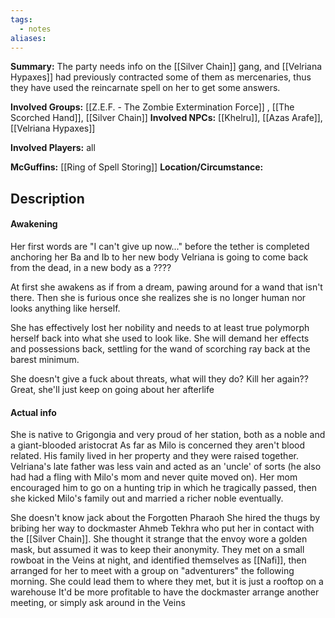 ```yaml
---
tags:
  - notes
aliases:
---
```

**Summary:** 
The party needs info on the [[Silver Chain]] gang, and [[Velriana Hypaxes]] had previously contracted some of them as mercenaries, thus they have used the reincarnate spell on her to get some answers.

**Involved Groups:** [[Z.E.F. - The Zombie Extermination Force]] , [[The Scorched Hand]], [[Silver Chain]]
**Involved NPCs:** [[Khelru]], [[Azas Arafe]], [[Velriana Hypaxes]]

**Involved Players:** all

**McGuffins:** [[Ring of Spell Storing]]
**Location/Circumstance:** 

## Description 

#### Awakening
Her first words are "I can't give up now..." before the tether is completed anchoring her Ba and Ib to her new body
Velriana is going to come back from the dead, in a new body as a ????

At first she awakens as if from a dream, pawing around for a wand that isn't there.
Then she is furious once she realizes she is no longer human nor looks anything like herself.

She has effectively lost her nobility and needs to at least true polymorph herself back into what she used to look like.
She will demand her effects and possessions back, settling for the wand of scorching ray back at the barest minimum.

She doesn't give a fuck about threats, what will they do? Kill her again??
Great, she'll just keep on going about her afterlife
#### Actual info

She is native to Grigongia and very proud of her station, both as a noble and a giant-blooded aristocrat
As far as Milo is concerned they aren't blood related. His family lived in her property and they were raised together. Velriana's late father was less vain and acted as an 'uncle' of sorts (he also had had a fling with Milo's mom and never quite moved on).
Her mom encouraged him to go on a hunting trip in which he tragically passed, then she kicked Milo's family out and married a richer noble eventually.

She doesn't know jack about the Forgotten Pharaoh
She hired the thugs by bribing her way to dockmaster Ahmeb Tekhra who put her in contact with the [[Silver Chain]].
She thought it strange that the envoy wore a golden mask, but assumed it was to keep their anonymity.
They met on a small rowboat in the Veins at night, and identified themselves as [[Nafi]], then arranged for her to meet with a group on "adventurers" the following morning.
She could lead them to where they met, but it is just a rooftop on a warehouse
It'd be more profitable to have the dockmaster arrange another meeting, or simply ask around in the Veins


